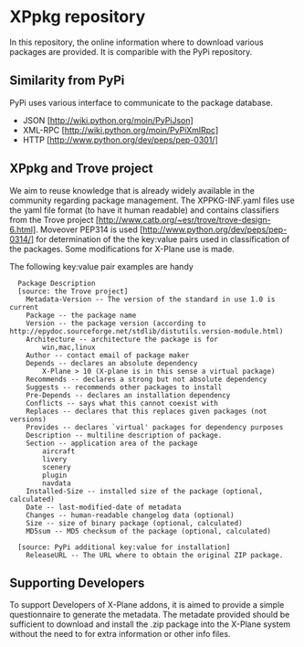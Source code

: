 # XPpkg repository

In this repository, the online information where to download various packages are provided. It is comparible
with the PyPi repository.

## Similarity from PyPi

PyPi uses various interface to communicate to the package database.
 * JSON [http://wiki.python.org/moin/PyPiJson]
 * XML-RPC [http://wiki.python.org/moin/PyPiXmlRpc]
 * HTTP [http://www.python.org/dev/peps/pep-0301/]


## XPpkg and Trove project

We aim to reuse knowledge that is already widely available in the community regarding package management.
The XPPKG-INF.yaml files use the yaml file format (to have it human readable) and contains classifiers from
the Trove project [http://www.catb.org/~esr/trove/trove-design-6.html]. Moveover PEP314 is used
[http://www.python.org/dev/peps/pep-0314/] for determination of the the key:value pairs used in
classification of the packages. Some modifications for X-Plane use is made.

The following key:value pair examples are handy

      Package Description
      [source: the Trove project]
        Metadata-Version -- The version of the standard in use 1.0 is current
        Package -- the package name
        Version -- the package version (according to http://epydoc.sourceforge.net/stdlib/distutils.version-module.html)
        Architecture -- architecture the package is for
            win,mac,linux
        Author -- contact email of package maker
        Depends -- declares an absolute dependency
            X-Plane > 10 (X-plane is in this sense a virtual package)
        Recommends -- declares a strong but not absolute dependency
        Suggests -- recommends other packages to install
        Pre-Depends -- declares an installation dependency
        Conflicts -- says what this cannot coexist with
        Replaces -- declares that this replaces given packages (not versions)
        Provides -- declares `virtual' packages for dependency purposes
        Description -- multiline description of package.
        Section -- application area of the package
            aircraft
            livery
            scenery
            plugin
            navdata
        Installed-Size -- installed size of the package (optional, calculated)
        Date -- last-modified-date of metadata
        Changes -- human-readable changelog data (optional)
        Size -- size of binary package (optional, calculated)
        MD5sum -- MD5 checksum of the package (optional, calculated)

      [source: PyPi additional key:value for installation]
        ReleaseURL -- The URL where to obtain the original ZIP package.


## Supporting Developers

To support Developers of X-Plane addons, it is aimed to provide a simple questionnaire to generate the metadata. The
metadate provided should be sufficient to download and install the .zip package into the X-Plane system without the
need to for extra information or other info files.